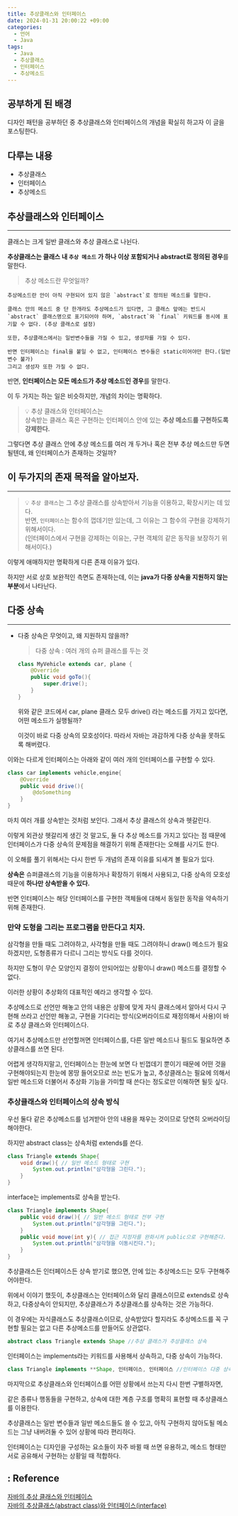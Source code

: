 ```yaml
---
title: 추상클래스와 인터페이스
date: 2024-01-31 20:00:22 +09:00
categories:
  - 언어
  - Java
tags:
  - Java
  - 추상클래스
  - 인터페이스
  - 추상메소드
---
```


## 공부하게 된 배경
디자인 패턴을 공부하던 중 추상클래스와 인터페이스의 개념을 확실히 하고자 이 글을 포스팅한다.



## 다루는 내용
- 추상클래스
- 인터페이스
- 추상메소드
 

## 추상클래스와 인터페이스
---
클래스는 크게 일반 클래스와 추상 클래스로 나뉜다.

**추상클래스는 클래스 내 `추상 메소드` 가 하나 이상 포함되거나 abstract로 정의된 경우**를 말한다.

> 추상 메소드란 무엇일까?
    
    추상메소드란 안이 아직 구현되어 있지 않은 `abstract`로 정의된 메소드를 말한다.
    
    클래스 안의 메소드 중 단 한개라도 추상메소드가 있다면, 그 클래스 앞에는 반드시 `abstract` 클래스명으로 표기되어야 하며, `abstract`와 `final` 키워드를 동시에 표기할 수 없다. (추상 클래스로 설정)
    
    또한, 추상클래스에서는 일반변수들을 가질 수 있고, 생성자를 가질 수 있다.
    
    반면 인터페이스는 final을 붙일 수 없고, 인터페이스 변수들은 static이어야만 한다.(일반 변수 불가)
    그리고 생성자 또한 가질 수 없다.
    

반면, **인터페이스는 모든 메소드가 추상 메소드인 경우**를 말한다.

이 두 가지는 하는 일은 비슷하지만, 개념의 차이는 명확하다.

> 💡 추상 클래스와 인터페이스는  
> 상속받는 클래스 혹은 구현하는 인터페이스 안에 있는 **추상 메소드를 구현하도록 강제한다.**

그렇다면 추상 클래스 안에 추상 메소드를 여러 개 두거나 혹은 전부 추상 메소드만 두면 될텐데,
왜 인터페이스가 존재하는 것일까?

## 이 두가지의 존재 목적을 알아보자.
---
> 💡 `추상 클래스`는 그 추상 클래스를 상속받아서 기능을 이용하고, 확장시키는 데 있다.  
> 반면, `인터페이스`는 함수의 껍데기만 있는데, 그 이유는 그 함수의 구현을 강제하기 위해서이다.  
> (인터페이스에서 구현을 강제하는 이유는, 구현 객체의 같은 동작을 보장하기 위해서이다.)

이렇게 애매하지만 명확하게 다른 존재 이유가 있다. 

하지만 서로 상호 보완적인 측면도 존재하는데, 이는 **java가 다중 상속을 지원하지 않는 부분**에서 나타난다.


## 다중 상속
---

- 다중 상속은 무엇이고, 왜 지원하지 않을까?
    
    > 다중 상속 : 여러 개의 슈퍼 클래스를 두는 것
    > 
    
    ```java
    class MyVehicle extends car, plane {
    	@Override
    	public void goTo(){
    		super.drive();
    	}
    }
    ```
    
    위와 같은 코드에서 car, plane 클래스 모두 drive() 라는 메소드를 가지고 있다면, 어떤 메소드가 실행될까?
    
    이것이 바로 다중 상속의 모호성이다. 따라서 자바는 과감하게 다중 상속을 못하도록 해버렸다.
    

이와는 다르게 인터페이스는 아래와 같이 여러 개의 인터페이스를 구현할 수 있다.

```java
class car implements vehicle,engine{
	@Override
	public void drive(){
		@doSomething
	}
}
```

마치 여러 개를 상속받는 것처럼 보인다. 그래서 추상 클래스의 상속과 헷갈린다.

이렇게 외관상 헷갈리게 생긴 것 말고도, 둘 다 추상 메소드를 가지고 있다는 점 때문에 인터페이스가 다중 상속의 문제점을 해결하기 위해 존재한다는 오해를 사기도 한다.

이 오해를 풀기 위해서는 다시 한번 두 개념의 존재 이유를 되새겨 볼 필요가 있다.

**상속은** 슈퍼클래스의 기능을 이용하거나 확장하기 위해서 사용되고, 다중 상속의 모호성 때문에 **하나만 상속받을 수 있다.**

반면 인터페이스는 해당 인터페이스를 구현한 객체들에 대해서 동일한 동작을 약속하기 위해 존재한다.

### 만약 도형을 그리는 프로그램을 만든다고 치자.

삼각형을 만들 때도 그려야하고, 사각형을 만들 때도 그려야하니 draw() 메소드가 필요하겠지만, 도형종류가 다르니 그리는 방식도 다를 것이다.

하지만 도형이 무슨 모양인지 결정이 안되어있는 상황이니 draw() 메소드를 결정할 수 없다.

이러한 상황이 추상화의 대표적인 예라고 생각할 수 있다.

추상메소드로 선언만 해놓고 안의 내용은 상황에 맞게 자식 클래스에서 알아서 다시 구현해 쓰라고 선언만 해놓고, 구현을 기다리는 방식(오버라이드로 재정의해서 사용)이 바로 추상 클래스와 인터페이스다.

여기서 추상메소드만 선언할꺼면 인터페이스를, 다른 일반 메소드나 필드도 필요하면 추상클래스를 쓰면 된다.

어렵게 생각하지말고, 인터페이스는 한눈에 보면 다 빈껍데기 뿐이기 때문에 어떤 것을 구현해야되는지 한눈에 몽땅 들어오므로 쓰는 빈도가 높고, 추상클래스는 필요에 의해서 일반 메소드와 더불어서 추상화 기능을 가미할 때 쓴다는 정도로만 이해하면 될듯 싶다.

### 추상클래스와 인터페이스의 상속 방식

우선 둘다 같은 추상메소드를 넘겨받아 안의 내용을 채우는 것이므로 당연히 오버라이딩 해야한다.

하지만 abstract class는 상속처럼 extends를 쓴다.

```java
class Triangle extends Shape{
	void draw(){ // 일반 메소드 형태로 구현
		System.out.println("삼각형을 그린다.");
	}
}
```

interface는 implements로 상속을 받는다.

```java
class Triangle implements Shape{
	public void draw(){ // 일반 메소드 형태로 전부 구현
		System.out.println("삼각형을 그린다.");
	}
	public void move(int y){ // 접근 지정자를 완화시켜 public으로 구현해준다.
		System.out.println("삼각형을 이동시킨다.");
	}
}
```

추상클래스든 인터페이스든 상속 받기로 했으면, 안에 있는 추상메소드는 모두 구현해주어야한다.

위에서 이야기 했듯이, 추상클래스는 인터페이스와 달리 클래스이므로 extends로 상속하고, 다중상속이 안되지만, 추상클래스가 추상클래스를 상속하는 것은 가능하다.

이 경우에는 자식클래스도 추상클래스이므로, 상속받았다 할지라도 추상메소드를 꼭 구현할 필요는 없고 다른 추상메소드를 만들어도 상관없다.

```java
abstract class Triangle extends Shape //추상 클래스가 추상클래스 상속
```

인터페이스는 implements라는 키워드를 사용해서 상속하고, 다중 상속이 가능하다.

```java
class Triangle implements **Shape, 인터페이스, 인터페이스 //인터페이스 다중 상속**
```

마지막으로 추상클래스와 인터페이스를 어떤 상황에서 쓰는지 다시 한번 구별하자면,

같은 종류나 행동들을 구현하고, 상속에 대한 계층 구조를 명확히 표현할 때 추상클래스를 이용한다.

추상클래스는 일반 변수들과 일반 메소드들도 쓸 수 있고, 아직 구현하지 않아도될 메소드는 그냥 내버려둘 수 있어 상황에 따라 편리하다.

인터페이스는 디자인을 구성하는 요소들이 자주 바뀔 때 쓰면 유용하고, 메소드 형태만 서로 공유해서 구현하는 상황일 때 적합하다.

## : Reference

[자바의 추상 클래스와 인터페이스](https://brunch.co.kr/@kd4/6)  
[자바의 추상클래스(abstract class)와 인터페이스(interface)](http://alecture.blogspot.com/2011/05/abstract-class-interface.html)